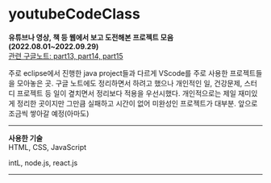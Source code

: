 # youtubeCodeClass
__유튜브나 영상, 책 등 웹에서 보고 도전해본 프로젝트 모음(2022.08.01~2022.09.29)__   
[관련 구글노트: part13, part14, part15](https://drive.google.com/drive/folders/1_u3TrhhxDfS89NH5k8XnWs-cRzUH1M46?usp=sharing, "Google note")   

주로 eclipse에서 진행한 java project들과 다르게 VScode를 주로 사용한 프로젝트들을 모아놓은 곳. 
구글 노트에도 정리하면서 하려고 했으나 개인적인 일, 건강문제, 스터디 프로젝트 등 일이 곂치면서 정리보다 적용을 우선시했다. 
개인적으로는 제일 재미있게 정리한 곳이지만 그만큼 실패하고 시간이 없어 미완성인 프로젝트가 대부분. 앞으로 조금씩 쌓아갈 예정(아마도)

***
__사용한 기술__   
HTML, CSS, JavaScript  

intL, node.js, react.js
***


